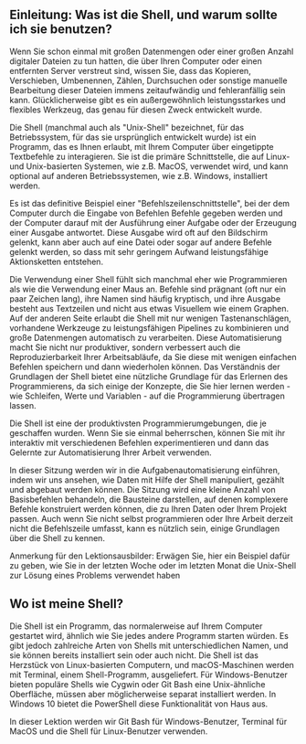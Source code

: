 ## Einleitung: Was ist die Shell, und warum sollte ich sie benutzen?
Wenn Sie schon einmal mit großen Datenmengen oder einer großen Anzahl digitaler Dateien zu tun hatten, die über Ihren Computer oder einen entfernten Server verstreut sind, wissen Sie, dass das Kopieren, Verschieben, Umbenennen, Zählen, Durchsuchen oder sonstige manuelle Bearbeitung dieser Dateien immens zeitaufwändig und fehleranfällig sein kann. Glücklicherweise gibt es ein außergewöhnlich leistungsstarkes und flexibles Werkzeug, das genau für diesen Zweck entwickelt wurde.

Die Shell (manchmal auch als "Unix-Shell" bezeichnet, für das Betriebssystem, für das sie ursprünglich entwickelt wurde) ist ein Programm, das es Ihnen erlaubt, mit Ihrem Computer über eingetippte Textbefehle zu interagieren. Sie ist die primäre Schnittstelle, die auf Linux- und Unix-basierten Systemen, wie z.B. MacOS, verwendet wird, und kann optional auf anderen Betriebssystemen, wie z.B. Windows, installiert werden.

Es ist das definitive Beispiel einer "Befehlszeilenschnittstelle", bei der dem Computer durch die Eingabe von Befehlen Befehle gegeben werden und der Computer darauf mit der Ausführung einer Aufgabe oder der Erzeugung einer Ausgabe antwortet. Diese Ausgabe wird oft auf den Bildschirm gelenkt, kann aber auch auf eine Datei oder sogar auf andere Befehle gelenkt werden, so dass mit sehr geringem Aufwand leistungsfähige Aktionsketten entstehen.

Die Verwendung einer Shell fühlt sich manchmal eher wie Programmieren als wie die Verwendung einer Maus an. Befehle sind prägnant (oft nur ein paar Zeichen lang), ihre Namen sind häufig kryptisch, und ihre Ausgabe besteht aus Textzeilen und nicht aus etwas Visuellem wie einem Graphen. Auf der anderen Seite erlaubt die Shell mit nur wenigen Tastenanschlägen, vorhandene Werkzeuge zu leistungsfähigen Pipelines zu kombinieren und große Datenmengen automatisch zu verarbeiten. Diese Automatisierung macht Sie nicht nur produktiver, sondern verbessert auch die Reproduzierbarkeit Ihrer Arbeitsabläufe, da Sie diese mit wenigen einfachen Befehlen speichern und dann wiederholen können. Das Verständnis der Grundlagen der Shell bietet eine nützliche Grundlage für das Erlernen des Programmierens, da sich einige der Konzepte, die Sie hier lernen werden - wie Schleifen, Werte und Variablen - auf die Programmierung übertragen lassen.

Die Shell ist eine der produktivsten Programmierumgebungen, die je geschaffen wurden. Wenn Sie sie einmal beherrschen, können Sie mit ihr interaktiv mit verschiedenen Befehlen experimentieren und dann das Gelernte zur Automatisierung Ihrer Arbeit verwenden.

In dieser Sitzung werden wir in die Aufgabenautomatisierung einführen, indem wir uns ansehen, wie Daten mit Hilfe der Shell manipuliert, gezählt und abgebaut werden können. Die Sitzung wird eine kleine Anzahl von Basisbefehlen behandeln, die Bausteine darstellen, auf denen komplexere Befehle konstruiert werden können, die zu Ihren Daten oder Ihrem Projekt passen. Auch wenn Sie nicht selbst programmieren oder Ihre Arbeit derzeit nicht die Befehlszeile umfasst, kann es nützlich sein, einige Grundlagen über die Shell zu kennen.

Anmerkung für den Lektionsausbilder: Erwägen Sie, hier ein Beispiel dafür zu geben, wie Sie in der letzten Woche oder im letzten Monat die Unix-Shell zur Lösung eines Problems verwendet haben

## Wo ist meine Shell?
Die Shell ist ein Programm, das normalerweise auf Ihrem Computer gestartet wird, ähnlich wie Sie jedes andere Programm starten würden. Es gibt jedoch zahlreiche Arten von Shells mit unterschiedlichen Namen, und sie können bereits installiert sein oder auch nicht. Die Shell ist das Herzstück von Linux-basierten Computern, und macOS-Maschinen werden mit Terminal, einem Shell-Programm, ausgeliefert. Für Windows-Benutzer bieten populäre Shells wie Cygwin oder Git Bash eine Unix-ähnliche Oberfläche, müssen aber möglicherweise separat installiert werden. In Windows 10 bietet die PowerShell diese Funktionalität von Haus aus.

In dieser Lektion werden wir Git Bash für Windows-Benutzer, Terminal für MacOS und die Shell für Linux-Benutzer verwenden.
